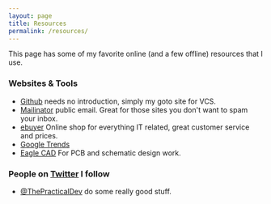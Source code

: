 ```yaml
---
layout: page
title: Resources
permalink: /resources/
---
```

This page has some of my favorite online (and a few offline) resources that I
use.

### Websites & Tools
* [Github](https://github.com) needs no introduction, simply my goto site for VCS.
* [Mailinator](https://mailinator.com) public email.  Great for those sites you
don't want to spam your inbox.
* [ebuyer](https://www.ebuyer.com) Online shop for everything IT related, great customer service and prices.
* [Google Trends](https://trends.google.com/trends/)
* [Eagle CAD](https://www.autodesk.com/products/eagle/free-download) For PCB and schematic design work.

### People on [Twitter](https://twitter.com) I follow
* [@ThePracticalDev](https://twitter.com/ThePracticalDev) do some really good stuff.
